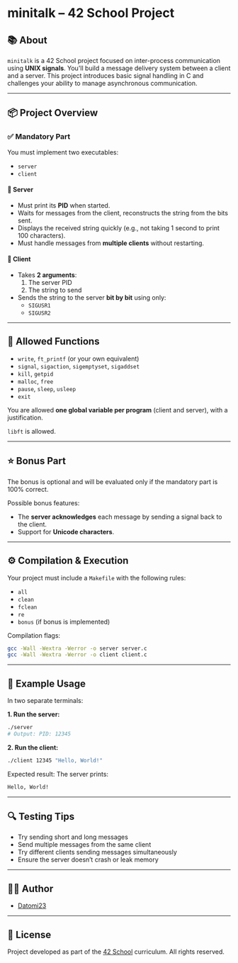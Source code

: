 # minitalk – 42 School Project

## 📚 About

`minitalk` is a 42 School project focused on inter-process communication using **UNIX signals**. You'll build a message delivery system between a client and a server. This project introduces basic signal handling in C and challenges your ability to manage asynchronous communication.

---

## 📦 Project Overview

### ✅ Mandatory Part

You must implement two executables:
- `server`
- `client`

#### 🔹 Server
- Must print its **PID** when started.
- Waits for messages from the client, reconstructs the string from the bits sent.
- Displays the received string quickly (e.g., not taking 1 second to print 100 characters).
- Must handle messages from **multiple clients** without restarting.

#### 🔹 Client
- Takes **2 arguments**:
  1. The server PID
  2. The string to send
- Sends the string to the server **bit by bit** using only:
  - `SIGUSR1`
  - `SIGUSR2`

---

## 🔧 Allowed Functions

- `write`, `ft_printf` (or your own equivalent)
- `signal`, `sigaction`, `sigemptyset`, `sigaddset`
- `kill`, `getpid`
- `malloc`, `free`
- `pause`, `sleep`, `usleep`
- `exit`

You are allowed **one global variable per program** (client and server), with a justification.

`libft` is allowed.

---

## ⭐ Bonus Part

The bonus is optional and will be evaluated only if the mandatory part is 100% correct.

Possible bonus features:
- The **server acknowledges** each message by sending a signal back to the client.
- Support for **Unicode characters**.

---

## ⚙️ Compilation & Execution

Your project must include a `Makefile` with the following rules:
- `all`
- `clean`
- `fclean`
- `re`
- `bonus` (if bonus is implemented)

Compilation flags:
```bash
gcc -Wall -Wextra -Werror -o server server.c
gcc -Wall -Wextra -Werror -o client client.c
```

---

## 🚀 Example Usage

In two separate terminals:

**1. Run the server:**
```bash
./server
# Output: PID: 12345
```

**2. Run the client:**
```bash
./client 12345 "Hello, World!"
```

Expected result:
The server prints:
```bash
Hello, World!
```

---

## 🔍 Testing Tips

- Try sending short and long messages
- Send multiple messages from the same client
- Try different clients sending messages simultaneously
- Ensure the server doesn’t crash or leak memory

---

## 👨‍💻 Author

- [Datomi23](https://github.com/Datomi23)

---

## 📝 License

Project developed as part of the [42 School](https://42.fr/) curriculum. All rights reserved.

